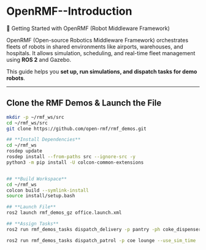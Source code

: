 # OpenRMF--Introduction
🚀 Getting Started with OpenRMF (Robot Middleware Framework)

OpenRMF (Open-source Robotics Middleware Framework) orchestrates fleets of robots in shared environments like airports, warehouses, and hospitals. It allows simulation, scheduling, and real-time fleet management using **ROS 2** and Gazebo.  

This guide helps you  **set up, run simulations, and dispatch tasks for demo robots**.

---

## **Clone the RMF Demos & Launch the File**

```bash
mkdir -p ~/rmf_ws/src
cd ~/rmf_ws/src
git clone https://github.com/open-rmf/rmf_demos.git

## **Install Dependencies**
cd ~/rmf_ws
rosdep update
rosdep install --from-paths src --ignore-src -y
python3 -m pip install -U colcon-common-extensions


## **Build Workspace**
cd ~/rmf_ws
colcon build --symlink-install
source install/setup.bash

## **Launch File**
ros2 launch rmf_demos_gz office.launch.xml

## **Assign Tasks**
ros2 run rmf_demos_tasks dispatch_delivery -p pantry -ph coke_dispenser -d hardware_2 -dh coke_ingestor --use_sim_time

ros2 run rmf_demos_tasks dispatch_patrol -p coe lounge --use_sim_time


